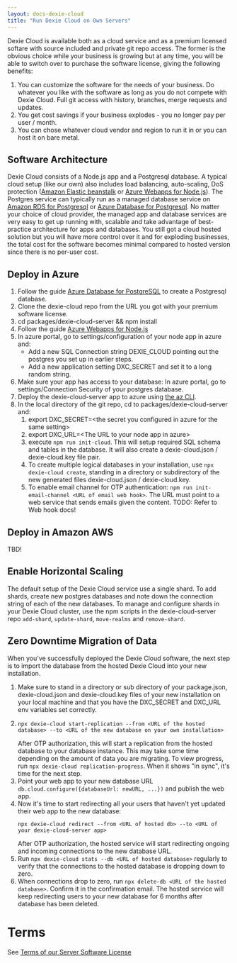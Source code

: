 ```yaml
---
layout: docs-dexie-cloud
title: "Run Dexie Cloud on Own Servers"
---
```


Dexie Cloud is available both as a cloud service and as a premium licensed softare with source included and private git repo access. The former is the obvious choice while your business is growing but at any time, you will be able to switch over to purchase the software license, giving the following benefits:

1. You can customize the software for the needs of your business. Do whatever you like with the software as long as you do not compete with Dexie Cloud. Full git access with history, branches, merge requests and updates.
2. You get cost savings if your business explodes - you no longer pay per user / month.
3. You can chose whatever cloud vendor and region to run it in or you can host it on bare metal.

## Software Architecture

Dexie Cloud consists of a Node.js app and a Postgresql database. A typical cloud setup (like our own) also includes load balancing, auto-scaling, DoS protection ([Amazon Elastic beanstalk](https://aws.amazon.com/elasticbeanstalk/) or [Azure Webapps for Node.js](docs.microsoft.com/en-us/azure/app-service/quickstart-nodejs)). The Postgres service can typically run as a managed database service on [Amazon RDS for Postgresql](https://aws.amazon.com/rds/postgresql/) or [Azure Database for Postgresql](https://azure.microsoft.com/en-us/services/postgresql/). No matter your choice of cloud provider, the managed app and database services are very easy to get up running with, scalable and take advantage of best-practice architecture for apps and databases. You still got a cloud hosted solution but you will have more control over it and for exploding businesses, the total cost for the software becomes minimal compared to hosted version since there is no per-user cost.

## Deploy in Azure

1. Follow the guide [Azure Database for PostgreSQL](https://azure.microsoft.com/en-us/services/postgresql/) to create a Postgresql database.
2. Clone the dexie-cloud repo from the URL you got with your premium software license.
3. cd packages/dexie-cloud-server && npm install
4. Follow the guide [Azure Webapps for Node.js](docs.microsoft.com/en-us/azure/app-service/quickstart-nodejs)
5. In azure portal, go to settings/configuration of your node app in azure and:
   - Add a new SQL Connection string DEXIE_CLOUD pointing out the postgres you set up in earlier steps.
   - Add a new application setting DXC_SECRET and set it to a long random string.
6. Make sure your app has access to your database: In azure portal, go to settings/Connection Security of your postgres database.
7. Deploy the dexie-cloud-server app to azure using [the az CLI](https://docs.microsoft.com/en-us/azure/developer/javascript/tutorial-vscode-azure-cli-node-01).
8. In the local directory of the git repo, cd to packages/dexie-cloud-server and:
   1. export DXC_SECRET=&lt;the secret you configured in azure for the same setting&gt;
   2. export DXC_URL=&lt;The URL to your node app in azure&gt;
   3. execute `npm run init-cloud`. This will setup required SQL schema and tables in the database.
      It will also create a dexie-cloud.json / dexie-cloud.key file pair.
   4. To create multiple logical databases in your installation, use `npx dexie-cloud create`, standing in a directory or
      subdirectory of the new generated files dexie-cloud.json / dexie-cloud.key.
   5. To enable email channel for OTP authentication: `npm run init-email-channel <URL of email web hook>`.
      The URL must point to a web service that sends emails given the content. TODO: Refer to Web hook docs!

## Deploy in Amazon AWS

TBD!

## Enable Horizontal Scaling

The default setup of the Dexie Cloud service use a single shard. To add shards, create new postgres databases and note down the
connection string of each of the new databases. To manage and configure shards in your Dexie Cloud cluster, use the npm scripts in the dexie-cloud-server repo `add-shard`, `update-shard`, `move-realms` and `remove-shard`.

## Zero Downtime Migration of Data

When you've successfully deployed the Dexie Cloud software, the next step is to import the database from the hosted Dexie Cloud into your new installation.

1. Make sure to stand in a directory or sub directory of your package.json, dexie-cloud.json and dexie-cloud.key files of your new installation on your local machine and that you have the DXC_SECRET and DXC_URL env variables set correctly.
2. ```
   npx dexie-cloud start-replication --from <URL of the hosted database> --to <URL of the new database on your own installation>
   ```
   After OTP authorization, this will start a replication from the hosted database to your database instance. This may take some time depending on the amount of data you are migrating. To view progress, run `npx dexie-cloud replication-progress`. When it shows "in sync", it's time for the next step.
3. Point your web app to your new database URL `db.cloud.configure({databaseUrl: newURL, ...})` and publish the web app.
4. Now it's time to start redirecting all your users that haven't yet updated their web app to the new database:
   ```
   npx dexie-cloud redirect --from <URL of hosted db> --to <URL of your dexie-cloud-server app>
   ```
   After OTP authorization, the hosted service will start redirecting ongoing and incoming connections to the new database URL.
5. Run `npx dexie-cloud stats --db <URL of hosted database>` regularly to verify that the connections to the hosted database is dropping down to zero.
6. When connections drop to zero, run `npx delete-db <URL of the hosted database>`. Confirm it in the confirmation email. The hosted service will keep redirecting users to your new database for 6 months after database has been deleted.

# Terms

See [Terms of our Server Software License](/cloud/server-software-license-terms)
